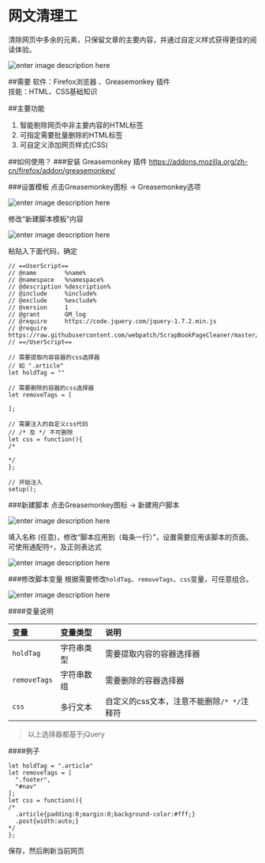 # 网文清理工
清除网页中多余的元素，只保留文章的主要内容，并通过自定义样式获得更佳的阅读体验。

![enter image description here](https://raw.githubusercontent.com/webpatch/Web-Page-Cleaner/master/screenshot/preview.gif)

##需要
软件：Firefox浏览器 、Greasemonkey 插件  
技能：HTML、CSS基础知识

##主要功能

1. 智能剔除网页中非主要内容的HTML标签
2. 可指定需要批量删除的HTML标签
3. 可自定义添加网页样式(CSS)

##如何使用？
###安装 Greasemonkey 插件
https://addons.mozilla.org/zh-cn/firefox/addon/greasemonkey/

###设置模板
点击Greasemonkey图标 -> Greasemonkey选项 

![enter image description here](https://raw.githubusercontent.com/webpatch/Web-Page-Cleaner/master/screenshot/1.png)

修改“新建脚本模板”内容

![enter image description here](https://raw.githubusercontent.com/webpatch/Web-Page-Cleaner/master/screenshot/3.png)

粘贴入下面代码，确定
```
// ==UserScript==
// @name        %name%
// @namespace   %namespace%
// @description %description%
// @include     %include%
// @exclude     %exclude%
// @version     1
// @grant       GM_log
// @require     https://code.jquery.com/jquery-1.7.2.min.js
// @require     https://raw.githubusercontent.com/webpatch/ScrapBookPageCleaner/master/comm.js
// ==/UserScript==

// 需要提取内容容器的css选择器
// 如 ".article"
let holdTag = ""

// 需要删除的容器的css选择器
let removeTags = [
  
];

// 需要注入的自定义css代码
// /* 及 */ 不可删除
let css = function(){  
/* 
  
*/
};

// 开始注入
setup();
```
###新建脚本
点击Greasemonkey图标 -> 新建用户脚本

![enter image description here](https://raw.githubusercontent.com/webpatch/Web-Page-Cleaner/master/screenshot/1.png)

填入名称 (任意)，修改“脚本应用到（每条一行）”，设置需要应用该脚本的页面。可使用通配符`*`，及正则表达式

![enter image description here](https://raw.githubusercontent.com/webpatch/Web-Page-Cleaner/master/screenshot/4.png)

###修改脚本变量
根据需要修改`holdTag`、`removeTags`、`css`变量，可任意组合。

![enter image description here](https://raw.githubusercontent.com/webpatch/Web-Page-Cleaner/master/screenshot/2.png)

####变量说明

|变量|变量类型|说明|
|:--|:--|:--|
|`holdTag`|字符串类型|需要提取内容的容器选择器|
|`removeTags`|字符串数组|需要删除的容器选择器|
|`css`|多行文本|自定义的css文本，注意不能删除`/* */`注释符|

> 以上选择器都基于jQuery

####例子
```
let holdTag = ".article"
let removeTags = [
  ".footer",
  "#nav"
];
let css = function(){  
/* 
  .article{padding:0;margin:0;background-color:#fff;}
  .post{width:auto;}
*/
};
```
保存，然后刷新当前网页

